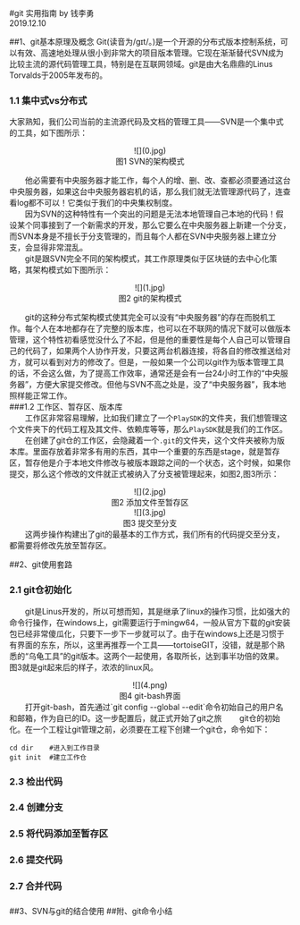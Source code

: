 #git 实用指南
by 钱李勇   
2019.12.10

##1、git基本原理及概念
Git(读音为/gɪt/。)是一个开源的分布式版本控制系统，可以有效、高速地处理从很小到非常大的项目版本管理。它现在渐渐替代SVN成为比较主流的源代码管理工具，特别是在互联网领域。git是由大名鼎鼎的Linus Torvalds于2005年发布的。
### 1.1 集中式vs分布式
大家熟知，我们公司当前的主流源代码及文档的管理工具——SVN是一个集中式的工具，如下图所示：
<center>![](0.jpg)</center>
<center>图1 SVN的架构模式</center>

&#8195;&#8195;他必需要有中央服务器才能工作，每个人的增、删、改、查都必须要通过这台中央服务器，如果这台中央服务器宕机的话，那么我们就无法管理源代码了，连查看log都不可以！它类似于我们的中央集权制度。  
&#8195;&#8195;因为SVN的这种特性有一个突出的问题是无法本地管理自己本地的代码！假设某个同事接到了一个新需求的开发，那么它要么在中央服务器上新建一个分支，而SVN本身是不擅长于分支管理的，而且每个人都在SVN中央服务器上建立分支，会显得非常混乱。  
&#8195;&#8195;git是跟SVN完全不同的架构模式，其工作原理类似于区块链的去中心化策略，其架构模式如下图所示：  
<center>![](1.jpg)</center>  
<center>图2 git的架构模式</center>  

&#8195;&#8195;git的这种分布式架构模式使其完全可以没有“中央服务器”的存在而脱机工作。每个人在本地都存在了完整的版本库，也可以在不联网的情况下就可以做版本管理，这个特性初看感觉没什么了不起，但是他的重要性是每个人自己可以管理自己的代码了，如果两个人协作开发，只要这两台机器连接，将各自的修改推送给对方，就可以看到对方的修改了。但是，一般如果一个公司以git作为版本管理工具的话，不会这么做，为了提高工作效率，通常还是会有一台24小时工作的“中央服务器”，方便大家提交修改。但他与SVN不高之处是，没了“中央服务器”，我本地照样能正常工作。  
###1.2 工作区、暂存区、版本库  
&#8195;&#8195;工作区非常容易理解，比如我们建立了一个`PlaySDK`的文件夹，我们想管理这个文件夹下的代码工程及其文件、依赖库等等，那么`PlaySDK`就是我们的工作区。  
&#8195;&#8195;在创建了git仓的工作区，会隐藏着一个`.git`的文件夹，这个文件夹被称为版本库。里面存放着非常多有用的东西，其中一个重要的东西是stage，就是暂存区，暂存他是介于本地文件修改与被版本跟踪之间的一个状态，这个时候，如果你提交，那么这个修改的文件就正式被纳入了分支被管理起来，如图2,图3所示：    
<center>![](2.jpg)</center>    
<center>图2 添加文件至暂存区</center>    

<center>![](3.jpg)</center>    
<center>图3 提交至分支</center>  
&#8195;&#8195;这两步操作构建出了git的最基本的工作方式，我们所有的代码提交至分支，都需要将修改先放至暂存区。

##2、git使用套路
### 2.1 git仓初始化   
&#8195;&#8195;git是Linus开发的，所以可想而知，其是继承了linux的操作习惯，比如强大的命令行操作，在windows上，git需要运行于mingw64，一般从官方下载的git安装包已经非常傻瓜化，只要下一步下一步就可以了。由于在windows上还是习惯于有界面的东东，所以，这里再推荐一个工具——tortoiseGIT，没错，就是那个熟悉的“乌龟工具”的git版本。这两个一起使用，各取所长，达到事半功倍的效果。图3就是git起来后的样子，浓浓的linux风。
<center>![](4.png)</center>    
<center>图4 git-bash界面</center>  
&#8195;&#8195;打开git-bash，首先通过`git config --global --edit`命令初始自己的用户名和邮箱，作为自已的ID。这一步配置后，就正式开始了git之旅
&#8195;&#8195;git仓的初始化。在一个工程让git管理之前，必须要在工程下创建一个git仓，命令如下：    


	cd dir    #进入到工作目录          
	git init  #建立工作仓  
### 2.3 检出代码
### 2.4 创建分支
### 2.5 将代码添加至暂存区  
### 2.6 提交代码
### 2.7 合并代码   
### 

##3、SVN与git的结合使用
##附、git命令小结